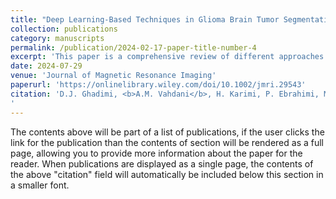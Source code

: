 ```yaml
---
title: "Deep Learning‐Based Techniques in Glioma Brain Tumor Segmentation Using Multi‐Parametric MRI: A Review on Clinical Applications and Future Outlooks"
collection: publications
category: manuscripts
permalink: /publication/2024-02-17-paper-title-number-4
excerpt: 'This paper is a comprehensive review of different approaches for glioma MRI segmentation, cinluding non-deep learning methods. We provide an overall narrative of how this field has evolved (up to and including how transformer architectures are increasingly used here), and mention key studies such as the nnU-net model, among others, diving into key innovations and the reasoning behind a variety o methodologies; we also discuss relevant datasets (e.g., different BraTS versions). I was a co-first author in this work, and wrote the sections focusing on different models and architectures, reading a lot of the literature on glioma segmentation during the literature synthesis and manuscript writing process.'
date: 2024-07-29
venue: 'Journal of Magnetic Resonance Imaging'
paperurl: 'https://onlinelibrary.wiley.com/doi/10.1002/jmri.29543'
citation: 'D.J. Ghadimi, <b>A.M. Vahdani</b>, H. Karimi, P. Ebrahimi, M. Fathi, F. Moodi, A. Habibzadeh, F. Khodadadi Shoushtari, G. Valizadeh, H. Mobarak Salari, <i>Deep Learning‐Based Techniques in Glioma Brain Tumor Segmentation Using Multi‐Parametric MRI: A Review on Clinical Applications and Future Outlooks</i>, Journal of Magnetic Resonance Imaging (2024). https://doi.org/10.1002/jmri.29543.
'
---
```


The contents above will be part of a list of publications, if the user clicks the link for the publication than the contents of section will be rendered as a full page, allowing you to provide more information about the paper for the reader. When publications are displayed as a single page, the contents of the above "citation" field will automatically be included below this section in a smaller font.
